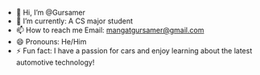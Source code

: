 - 👋 Hi, I’m @Gursamer
- 🌱 I’m currently: A CS major student
- 📫 How to reach me Email: mangatgursamer@gmail.com
- 😄 Pronouns: He/Him
- ⚡ Fun fact: I have a passion for cars and enjoy learning about the latest automotive technology!

<!---
Gursamer/Gursamer is a ✨ special ✨ repository because its `README.md` (this file) appears on your GitHub profile.
You can click the Preview link to take a look at your changes.
--->

